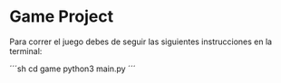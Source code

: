 # Game Project

Para correr el juego debes de seguir las siguientes instrucciones en la terminal:

´´´sh
cd game
python3 main.py
´´´
